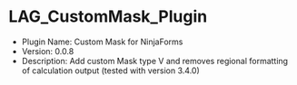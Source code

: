 # LAG_CustomMask_Plugin

 * Plugin Name: Custom Mask for NinjaForms
 * Version: 0.0.8
 * Description: Add custom Mask type V and removes regional formatting of calculation output (tested with version 3.4.0)